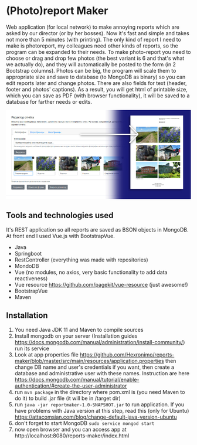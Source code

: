 # (Photo)report Maker
Web application (for local network) to make annoying reports which are asked by our director (or by her bosses). Now it's fast and simple and takes not more than 5 minutes (with printing).
The only kind of report I need to make is photoreport, my colleagues need other kinds of reports, so the program can be expanded to their needs. To make photo-report you need to choose or drag and drop few photos (the best variant is 6 and that's what we actually do), and they will automatically be posted to the form (in 2 Bootstrap columns). Photos can be big, the program will scale them to appropriate size and save to database (to MongoDB as binary) so you can edit reports later and change photos. There are also fields for text (header, footer and photos' captions). As a result, you will get html of printable size, which you can save as PDF (with browser functionality), it will be saved to a database for farther needs or edits.

![Image](https://github.com/Hexronimo/reports-maker/raw/master/reportmaker.jpg)

## Tools and technologies used
It's REST application so all reports are saved as BSON objects in MongoDB. At front end I used Vue.js with BootstrapVue. 
* Java
* Springboot
* RestController (everything was made with repositories)
* MondoDB
* Vue (no modules, no axios, very basic functionality to add data reactiveness)
* Vue resource https://github.com/pagekit/vue-resource (just awesome!)
* BootstrapVue
* Maven

## Installation
1) You need Java JDK 11 and Maven to compile sources 
2) Install mongodb on your server (Installation guides https://docs.mongodb.com/manual/administration/install-community/) run its service
3) Look at app properties file https://github.com/Hexronimo/reports-maker/blob/master/src/main/resources/application.properties then change DB name and user's credentials if you want, then create a database and administrative user with these names. Instruction are here https://docs.mongodb.com/manual/tutorial/enable-authentication/#create-the-user-administrator
4) run `mvn package` in the directory where pom.xml is (you need Maven to do it) to build .jar file (it will be in /target dir)
5) run `java -jar reportmaker-1.0-SNAPSHOT.jar` to run application. If you have problems with Java version at this step, read this (only for Ubuntu) https://attacomsian.com/blog/change-default-java-version-ubuntu 
6) don't forget to start MongoDB `sudo service mongod start`
7) now open browser and you can access app at http://localhost:8080/reports-maker/index.html
